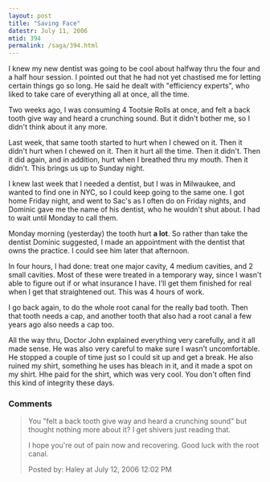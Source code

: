 ```yaml
---
layout: post
title: "Saving Face"
datestr: July 11, 2006
mtid: 394
permalink: /saga/394.html
---
```


I knew my new dentist was going to be cool about halfway thru the four and a half hour session.  I pointed out that he had not yet chastised me for letting certain things go so long.  He said he dealt with "efficiency experts", who liked to take care of everything all at once, all the time.

Two weeks ago, I was consuming 4 Tootsie Rolls at once, and felt a back tooth give way and heard a crunching sound.  But it didn't bother me, so I didn't think about it any more.

Last week, that same tooth started to hurt when I chewed on it.  Then it didn't hurt when I chewed on it.  Then it hurt all the time.  Then it didn't.  Then it did again, and in addition, hurt when I breathed thru my mouth.  Then it didn't.  This brings us up to Sunday night.

I knew last week that I needed a dentist, but I was in Milwaukee, and wanted to find one in NYC, so I could keep going to the same one.  I got home Friday night, and went to Sac's as I often do on Friday nights, and Dominic gave me the name of his dentist, who he wouldn't shut about.  I had to wait until Monday to call them.

Monday morning (yesterday) the tooth hurt **a lot**.  So rather than take the dentist Dominic suggested, I made an appointment with the dentist that owns the practice.  I could see him later that afternoon.

In four hours, I had done: treat one major cavity, 4 medium cavities, and 2 small cavities.  Most of these were treated in a temporary way, since I wasn't able to figure out if or what insurance I have.  I'll get them finished for real when I get that straightened out.  This was 4 hours of work.

I go back again, to do the whole root canal for the really bad tooth.  Then that tooth needs a cap, and another tooth that also had a root canal a few years ago also needs a cap too.

All the way thru, Doctor John explained everything very carefully, and it all made sense.  He was also very careful to make sure I wasn't uncomfortable.  He stopped a couple of time just so I could sit up and get a break.  He also ruined my shirt, something he uses has bleach in it, and it made a spot on my shirt.  Hhe paid for the shirt, which was very cool.  You don't often find this kind of integrity these days.

### Comments

<blockquote>
You "felt a back tooth give way and heard a crunching sound" but thought nothing more about it? I get shivers just reading that.

I hope you're out of pain now and recovering. Good luck with the root canal.
<div class="comment-meta">Posted by: Haley at July 12, 2006 12:02 PM</div> </blockquote>

